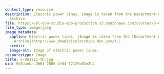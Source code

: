 ```yaml
---
content_type: resource
description: Electric power lines. Image is taken from the Department of Energy Digital
  Archive.
file: https://ol-ocw-studio-app-production.s3.amazonaws.com/courses/6-061-introduction-to-electric-power-systems-spring-2011/9d5daeba260178662e5412125b03e2b4_6-061s11-th.jpg
file_type: image/jpeg
image_metadata:
  caption: Electric power lines. (Image is taken from the [Department of Energy Digital
    Archive](http://www.doedigitalarchive.doe.gov/).)
  credit: ''
  image-alt: Image of electric power lines.
resourcetype: Image
title: 6-061s11-th.jpg
uid: 9d5daeba-2601-7866-2e54-12125b03e2b4
---
```

